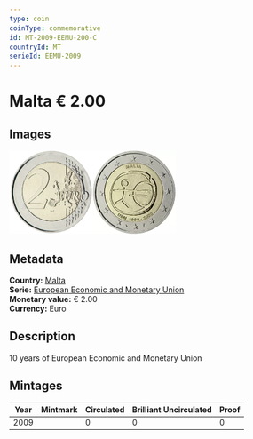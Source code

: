 ```yaml
---
type: coin
coinType: commemorative
id: MT-2009-EEMU-200-C
countryId: MT
serieId: EEMU-2009
---
```


# Malta € 2.00

## Images

<img src="../../Images/common-2007-200.webp" height="150" alt="Front image"><img src="Images/MT-2009-200.webp" height="150" alt="Back image">

## Metadata

**Country:** [Malta](../../Countries/Malta/index.md)\
**Serie:** [European Economic and Monetary Union](index.md)\
**Monetary value:** € 2.00\
**Currency:** Euro

## Description

10 years of European Economic and Monetary Union

## Mintages

| Year | Mintmark | Circulated | Brilliant Uncirculated | Proof |
| ---- | -------- | ---------- | ---------------------- | ----- |
| 2009 |  | 0| 0 | 0 |
